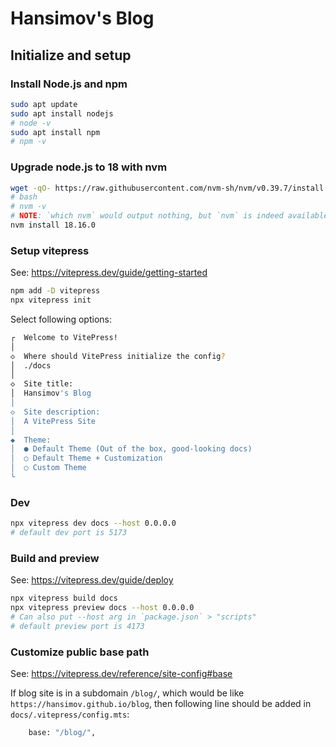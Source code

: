 # Hansimov's Blog

## Initialize and setup

### Install Node.js and npm
```bash
sudo apt update
sudo apt install nodejs
# node -v
sudo apt install npm
# npm -v
```


### Upgrade node.js to 18 with nvm
```sh
wget -qO- https://raw.githubusercontent.com/nvm-sh/nvm/v0.39.7/install.sh | bash
# bash
# nvm -v
# NOTE: `which nvm` would output nothing, but `nvm` is indeed available in the current shell
nvm install 18.16.0
```

### Setup vitepress
See: https://vitepress.dev/guide/getting-started

```sh
npm add -D vitepress
npx vitepress init
```

Select following options:

```sh
┌  Welcome to VitePress!
│
◇  Where should VitePress initialize the config?
│  ./docs
│
◇  Site title:
│  Hansimov's Blog
│
◇  Site description:
│  A VitePress Site
│
◆  Theme:
│  ● Default Theme (Out of the box, good-looking docs)
│  ○ Default Theme + Customization
│  ○ Custom Theme
└
```

### Dev
```sh
npx vitepress dev docs --host 0.0.0.0
# default dev port is 5173
```

### Build and preview

See: https://vitepress.dev/guide/deploy

```sh
npx vitepress build docs
npx vitepress preview docs --host 0.0.0.0
# Can also put --host arg in `package.json` > "scripts"
# default preview port is 4173
```

### Customize public base path

See: https://vitepress.dev/reference/site-config#base

If blog site is in a subdomain `/blog/`, which would be like `https://hansimov.github.io/blog`, then following line should be added in `docs/.vitepress/config.mts`:

```sh
    base: "/blog/",
```
